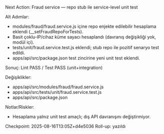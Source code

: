 Next Action: Fraud service — repo stub ile service-level unit test

Alt Adımlar:
- modules/fraud/fraud.service.js içine repo enjekte edilebilir hesaplama eklendi (__setFraudRepoForTests).
- Basit çoklu-IP/cihaz küme sayacı hesaplandı (davranış değişikliği yok, modül içi).
- tests/unit/fraud.service.test.js eklendi; stub repo ile pozitif senaryo test edildi.
- apps/api/src/package.json test zincirine yeni unit test eklendi.

Sonuç: Lint PASS / Test PASS (unit+integration)

Değişiklikler:
- apps/api/src/modules/fraud/fraud.service.js
- apps/api/src/tests/unit/fraud.service.test.js
- apps/api/src/package.json

Notlar/Riskler:
- Hesaplama yalnız unit test amaçlı; dış API davranışını değiştirmiyor.

Checkpoint: 2025-08-16T13:05Z+d4e5036
Roll-up: yazıldı
